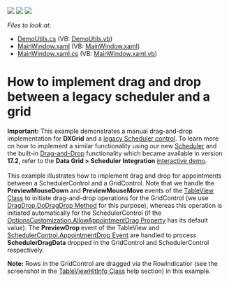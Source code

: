 <!-- default badges list -->
![](https://img.shields.io/endpoint?url=https://codecentral.devexpress.com/api/v1/VersionRange/128657259/11.1.10%2B)
[![](https://img.shields.io/badge/Open_in_DevExpress_Support_Center-FF7200?style=flat-square&logo=DevExpress&logoColor=white)](https://supportcenter.devexpress.com/ticket/details/E3808)
[![](https://img.shields.io/badge/📖_How_to_use_DevExpress_Examples-e9f6fc?style=flat-square)](https://docs.devexpress.com/GeneralInformation/403183)
<!-- default badges end -->
<!-- default file list -->
*Files to look at*:

* [DemoUtils.cs](./CS/DemoUtils.cs) (VB: [DemoUtils.vb](./VB/DemoUtils.vb))
* [MainWindow.xaml](./CS/MainWindow.xaml) (VB: [MainWindow.xaml](./VB/MainWindow.xaml))
* [MainWindow.xaml.cs](./CS/MainWindow.xaml.cs) (VB: [MainWindow.xaml.vb](./VB/MainWindow.xaml.vb))
<!-- default file list end -->
# How to implement drag and drop between a legacy scheduler and a grid


<p><strong>Important:</strong> This example demonstrates a manual drag-and-drop implementation for <strong>DXGrid</strong> and a <a href="https://documentation.devexpress.com/WPF/8649/Controls-and-Libraries/Scheduler-legacy">legacy Scheduler control</a>. To learn more on how to implement a similar functionality using our new <a href="https://documentation.devexpress.com/WPF/114881/Controls-and-Libraries/Scheduler">Scheduler</a> and the built-in <a href="https://documentation.devexpress.com/WPF/11346/Controls-and-Libraries/Data-Grid/Drag-and-Drop">Drag-and-Drop</a> functionality which became available in version <strong>17.2</strong>, refer to the <strong>Data Grid > Scheduler Integration</strong> <a href="https://documentation.devexpress.com/WPF/14978/What-s-Installed/Interactive-Demos">interactive demo</a>.<br><br>This example illustrates how to implement drag and drop for appointments between a SchedulerControl and a GridControl. Note that we handle the <strong>PreviewMouseDown </strong>and <strong>PreviewMouseMove </strong>events of the <a href="http://documentation.devexpress.com/#WPF/clsDevExpressXpfGridTableViewtopic"><u>TableView Class</u></a> to initiate drag-and-drop operations for the GridControl (we use <a href="http://msdn.microsoft.com/en-us/library/system.windows.dragdrop.dodragdrop.aspx"><u>DragDrop.DoDragDrop Method</u></a> for this purpose), whereas this operation is initiated automatically for the SchedulerControl (if the <a href="http://documentation.devexpress.com/#WPF/DevExpressXpfSchedulerOptionsCustomization_AllowAppointmentDragtopic"><u>OptionsCustomization.AllowAppointmentDrag Property</u></a> has its default value). The <strong>PreviewDrop </strong>event of the TableView and <a href="http://documentation.devexpress.com/#WPF/DevExpressXpfSchedulerSchedulerControl_AppointmentDroptopic"><u>SchedulerControl.AppointmentDrop Event</u></a> are handled to process <strong>SchedulerDragData </strong>dropped in the GridControl and SchedulerControl respectively.</p>
<p><strong>Note:</strong> Rows in the GridControl are dragged via the RowIndicatior (see the screenshot in the <a href="http://documentation.devexpress.com/#WPF/clsDevExpressXpfGridTableViewHitInfotopic"><u>TableViewHitInfo Class</u></a> help section) in this example.</p>

<br/>


